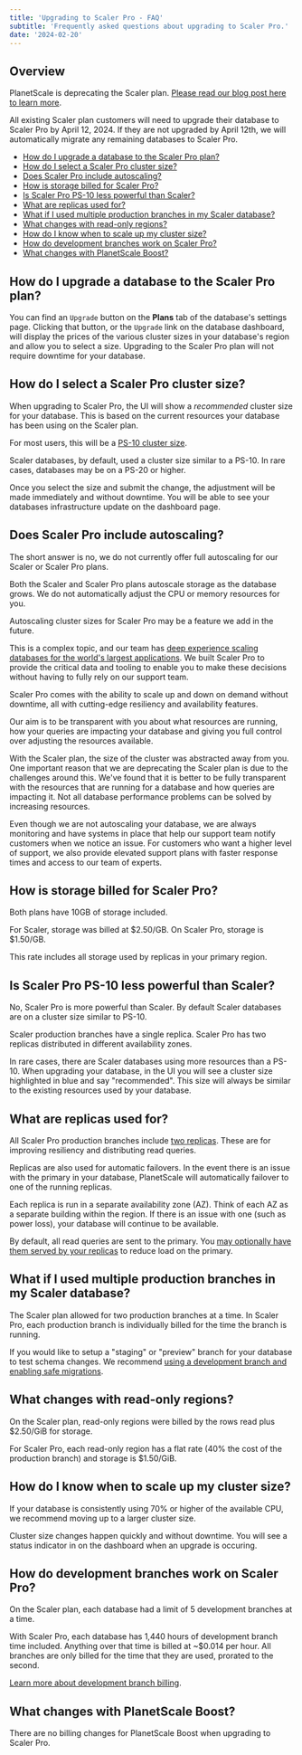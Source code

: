 ```yaml
---
title: 'Upgrading to Scaler Pro - FAQ'
subtitle: 'Frequently asked questions about upgrading to Scaler Pro.'
date: '2024-02-20'
---
```


## Overview

PlanetScale is deprecating the Scaler plan. [Please read our blog post here to learn more](/blog/deprecating-the-scaler-plan).

All existing Scaler plan customers will need to upgrade their database to Scaler Pro by April 12, 2024. If they are not upgraded by April 12th, we will automatically
migrate any remaining databases to Scaler Pro.

- [How do I upgrade a database to the Scaler Pro plan?](#how-do-i-upgrade-a-database-to-the-scaler-pro-plan-)
- [How do I select a Scaler Pro cluster size?](#how-do-i-select-a-scaler-pro-cluster-size-)
- [Does Scaler Pro include autoscaling?](#does-scaler-pro-include-autoscaling-)
- [How is storage billed for Scaler Pro?](#how-is-storage-billed-for-scaler-pro-)
- [Is Scaler Pro PS-10 less powerful than Scaler?](#is-scaler-pro-ps-10-less-powerful-than-scaler-)
- [What are replicas used for?](#what-are-replicas-used-for-)
- [What if I used multiple production branches in my Scaler database?](#what-if-i-used-multiple-production-branches-in-my-scaler-database-)
- [What changes with read-only regions?](#what-changes-with-read-only-regions-)
- [How do I know when to scale up my cluster size?](#how-do-i-know-when-to-scale-up-my-cluster-size-)
- [How do development branches work on Scaler Pro?](#how-do-development-branches-work-on-scaler-pro-)
- [What changes with PlanetScale Boost?](#what-changes-with-planetscale-boost-)

## How do I upgrade a database to the Scaler Pro plan?

You can find an `Upgrade` button on the **Plans** tab of the database's settings page. Clicking that button, or the `Upgrade` link on the database dashboard, will display the prices of the various cluster sizes in your database's region and allow you to select a size. Upgrading to the Scaler Pro plan will not require downtime for your database.

## How do I select a Scaler Pro cluster size?

When upgrading to Scaler Pro, the UI will show a _recommended_ cluster size for your database. This is based on the current resources your database has been using on the Scaler plan.

For most users, this will be a [PS-10 cluster size](/docs/concepts/planetscale-plans#scaler-pro).

Scaler databases, by default, used a cluster size similar to a PS-10. In rare cases, databases may be on a PS-20 or higher.

Once you select the size and submit the change, the adjustment will be made immediately and without downtime. You will be able to see your databases infrastructure update on the dashboard page.

## Does Scaler Pro include autoscaling?

The short answer is no, we do not currently offer full autoscaling for our Scaler or Scaler Pro plans.

Both the Scaler and Scaler Pro plans autoscale storage as the database grows. We do not automatically adjust the CPU or memory resources for you.

Autoscaling cluster sizes for Scaler Pro may be a feature we add in the future.

This is a complex topic, and our team has [deep experience scaling databases for the world's largest applications](https://planetscale.com/media/databases-at-scale). We built Scaler Pro to provide the critical data
and tooling to enable you to make these decisions without having to fully rely on our support team.

Scaler Pro comes with the ability to scale up and down on demand without downtime, all with cutting-edge resiliency and availability features.

Our aim is to be transparent with you about what resources are running, how your queries are impacting your database and giving you full control over adjusting the resources available.

With the Scaler plan, the size of the cluster was abstracted away from you. One important reason that we are deprecating the Scaler plan is due to the challenges around this. We've found that it is better to be fully transparent with the resources
that are running for a database and how queries are impacting it. Not all database performance problems can be solved by increasing resources.

Even though we are not autoscaling your database, we are always monitoring and have systems in place that help our support team notify customers
when we notice an issue. For customers who want a higher level of support, we also provide elevated support plans with
faster response times and access to our team of experts.

## How is storage billed for Scaler Pro?

Both plans have 10GB of storage included.

For Scaler, storage was billed at $2.50/GB. On Scaler Pro, storage is $1.50/GB.

This rate includes all storage used by replicas in your primary region.

## Is Scaler Pro PS-10 less powerful than Scaler?

No, Scaler Pro is more powerful than Scaler. By default Scaler databases are on a cluster size similar to PS-10.

Scaler production branches have a single replica. Scaler Pro has two replicas distributed in different availability zones.

In rare cases, there are Scaler databases using more resources than a PS-10. When upgrading your database, in the UI you will see a cluster size highlighted in blue and say "recommended". This size will always be similar to the existing
resources used by your database.

## What are replicas used for?

All Scaler Pro production branches include [two replicas](/docs/concepts/replicas). These are for improving resiliency and distributing read queries.

Replicas are also used for automatic failovers. In the event there is an issue with the primary in your database, PlanetScale will automatically failover to one of the running replicas.

Each replica is run in a separate availability zone (AZ). Think of each AZ as a separate building within the region. If there is an issue with one (such as power loss), your database will continue to be available.

By default, all read queries are sent to the primary. You [may optionally have them served by your replicas](/docs/concepts/replicas#how-to-query-replicas) to reduce load on the primary.

## What if I used multiple production branches in my Scaler database?

The Scaler plan allowed for two production branches at a time. In Scaler Pro, each production branch is individually billed for the time the branch is running.

If you would like to setup a "staging" or "preview" branch for your database to test schema changes. We recommend [using a development branch and enabling safe migrations](/docs/concepts/safe-migrations#staging-branches).

## What changes with read-only regions?

On the Scaler plan, read-only regions were billed by the rows read plus $2.50/GiB for storage.

For Scaler Pro, each read-only region has a flat rate (40% the cost of the production branch) and storage is $1.50/GiB.

## How do I know when to scale up my cluster size?

If your database is consistently using 70% or higher of the available CPU, we recommend moving up to a larger cluster size.

Cluster size changes happen quickly and without downtime. You will see a status indicator in on the dashboard when an upgrade is occuring.

## How do development branches work on Scaler Pro?

On the Scaler plan, each database had a limit of 5 development branches at a time.

With Scaler Pro, each database has 1,440 hours of development branch time included. Anything over that time is billed at ~$0.014 per hour. All branches are only billed for the time that they are used, prorated to the second.

[Learn more about development branch billing](/docs/concepts/planetscale-plans#development-branches).

## What changes with PlanetScale Boost?

There are no billing changes for PlanetScale Boost when upgrading to Scaler Pro.

